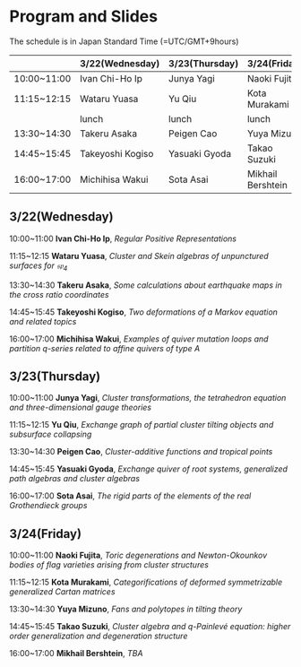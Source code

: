 <script type="text/x-mathjax-config">MathJax.Hub.Config({tex2jax:{inlineMath:[['\$','\$'],['\\(','\\)']],processEscapes:true},CommonHTML: {matchFontHeight:false}});</script> 
<script type="text/javascript" async src="https://cdnjs.cloudflare.com/ajax/libs/mathjax/2.7.1/MathJax.js?config=TeX-MML-AM_CHTML"></script>

# Program and Slides

The schedule is in Japan Standard Time (=UTC/GMT+9hours)

||3/22(Wednesday)|3/23(Thursday)|3/24(Friday)|
|----|----|----|----|
|10:00~11:00|Ivan Chi-Ho Ip|Junya Yagi|Naoki Fujita|
|11:15~12:15|Wataru Yuasa|Yu Qiu|Kota Murakami|
||lunch|lunch|lunch|
|13:30~14:30|Takeru Asaka|Peigen Cao|Yuya Mizuno|
|14:45~15:45|Takeyoshi Kogiso|Yasuaki Gyoda|Takao Suzuki|
|16:00~17:00|Michihisa Wakui|Sota Asai|Mikhail Bershtein|

## 3/22(Wednesday)
10:00~11:00 **Ivan Chi-Ho Ip**, _Regular Positive Representations_

11:15~12:15 **Wataru Yuasa**, _Cluster and Skein algebras of unpunctured surfaces for $\mathfrak{sp}_4$_

13:30~14:30 **Takeru Asaka**, _Some calculations about earthquake maps in the cross ratio coordinates_

14:45~15:45 **Takeyoshi Kogiso**, _Two deformations of a Markov equation and related topics_

16:00~17:00 **Michihisa Wakui**, _Examples of quiver mutation loops and partition $q$-series related to affine quivers of type $A$_

## 3/23(Thursday)

10:00~11:00 **Junya Yagi**, _Cluster transformations, the tetrahedron equation and three-dimensional gauge theories_

11:15~12:15 **Yu Qiu**, _Exchange graph of partial cluster tilting objects and subsurface collapsing_

13:30~14:30 **Peigen Cao**, _Cluster-additive functions and tropical points_

14:45~15:45 **Yasuaki Gyoda**, _Exchange quiver of root systems, generalized path algebras and cluster algebras_

16:00~17:00 **Sota Asai**, _The rigid parts of the elements of the real Grothendieck groups_

## 3/24(Friday)

10:00~11:00 **Naoki Fujita**, _Toric degenerations and Newton-Okounkov bodies of flag varieties arising from cluster structures_

11:15~12:15 **Kota Murakami**, _Categorifications of deformed symmetrizable generalized Cartan matrices_

13:30~14:30 **Yuya Mizuno**, _Fans and polytopes in tilting theory_

14:45~15:45 **Takao Suzuki**, _Cluster algebra and $q$-Painlevé equation: higher order generalization and degeneration structure_

16:00~17:00 **Mikhail Bershtein**, _TBA_


